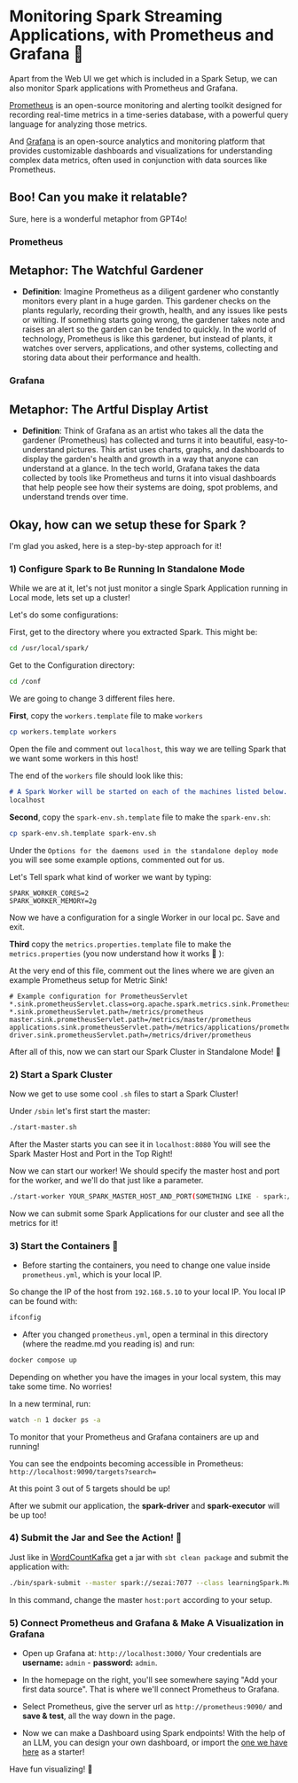 # Monitoring Spark Streaming Applications, with Prometheus and Grafana 🥳

Apart from the Web UI we get which is included in a Spark Setup, we can also monitor Spark applications with Prometheus and Grafana.

[Prometheus](https://prometheus.io/) is an open-source monitoring and alerting toolkit designed for recording real-time metrics in a time-series database, with a powerful query language for analyzing those metrics.

And [Grafana](https://grafana.com/oss/) is an open-source analytics and monitoring platform that provides customizable dashboards and visualizations for understanding complex data metrics, often used in conjunction with data sources like Prometheus.

## Boo! Can you make it relatable?

Sure, here is a wonderful metaphor from GPT4o!

### Prometheus

**Metaphor**: **The Watchful Gardener**
- 
- **Definition**: Imagine Prometheus as a diligent gardener who constantly monitors every plant in a huge garden. This gardener checks on the plants regularly, recording their growth, health, and any issues like pests or wilting. If something starts going wrong, the gardener takes note and raises an alert so the garden can be tended to quickly. In the world of technology, Prometheus is like this gardener, but instead of plants, it watches over servers, applications, and other systems, collecting and storing data about their performance and health.

### Grafana

**Metaphor**: **The Artful Display Artist**
- 
- **Definition**: Think of Grafana as an artist who takes all the data the gardener (Prometheus) has collected and turns it into beautiful, easy-to-understand pictures. This artist uses charts, graphs, and dashboards to display the garden's health and growth in a way that anyone can understand at a glance. In the tech world, Grafana takes the data collected by tools like Prometheus and turns it into visual dashboards that help people see how their systems are doing, spot problems, and understand trends over time.

## Okay, how can we setup these for Spark ?

I'm glad you asked, here is a step-by-step approach for it!

### 1) Configure Spark to Be Running In Standalone Mode

While we are at it, let's not just monitor a single Spark Application running in Local mode, lets set up a cluster!

Let's do some configurations:

First, get to the directory where you extracted Spark. This might be:

```bash
cd /usr/local/spark/
```

Get to the Configuration directory:

```bash
cd /conf
```

We are going to change 3 different files here.

**First**, copy the `workers.template` file to make `workers`

```bash
cp workers.template workers
```
Open the file and comment out `localhost`, this way we are telling Spark that we want some workers in this host!

The end of the `workers` file should look like this:

```markdown
# A Spark Worker will be started on each of the machines listed below.
localhost
```

**Second**, copy the `spark-env.sh.template` file to make the `spark-env.sh`:

```bash
cp spark-env.sh.template spark-env.sh
```

Under the `Options for the daemons used in the standalone deploy mode` you will see some example options, commented out for us.

Let's Tell spark what kind of worker we want by typing:

```
SPARK_WORKER_CORES=2
SPARK_WORKER_MEMORY=2g
```

Now we have a configuration for a single Worker in our local pc. Save and exit.

**Third** copy the `metrics.properties.template` file to make the `metrics.properties` (you now understand how it works 🥰 ):

At the very end of this file, comment out the lines where we are given an example Prometheus setup for Metric Sink!

```
# Example configuration for PrometheusServlet
*.sink.prometheusServlet.class=org.apache.spark.metrics.sink.PrometheusServlet
*.sink.prometheusServlet.path=/metrics/prometheus
master.sink.prometheusServlet.path=/metrics/master/prometheus
applications.sink.prometheusServlet.path=/metrics/applications/prometheus
driver.sink.prometheusServlet.path=/metrics/driver/prometheus
```

After all of this, now we can start our Spark Cluster in Standalone Mode! 💙

### 2) Start a Spark Cluster

Now we get to use some cool `.sh` files to start a Spark Cluster!

Under `/sbin` let's first start the master:

```bash
./start-master.sh
```

After the Master starts you can see it in `localhost:8080` You will see the Spark Master Host and Port in the Top Right!

Now we can start our worker! We should specify the master host and port for the worker, and we'll do that just like a parameter.

```bash
./start-worker YOUR_SPARK_MASTER_HOST_AND_PORT(SOMETHING LIKE - spark://some_ip:7077)
```

Now we can submit some Spark Applications for our cluster and see all the metrics for it!

### 3) Start the Containers 🌱

- Before starting the containers, you need to change one value inside `prometheus.yml`, which is your local IP.

So change the IP of the host from `192.168.5.10` to your local IP. You local IP can be found with:

```bash
ifconfig
```

- After you changed `prometheus.yml`, open a terminal in this directory (where the readme.md you reading is) and run:

```bash
docker compose up
```

Depending on whether you have the images in your local system, this may take some time. No worries!

In a new terminal, run:

```bash
watch -n 1 docker ps -a
```

To monitor that your Prometheus and Grafana containers are up and running!

You can see the endpoints becoming accessible in Prometheus: `http://localhost:9090/targets?search=`

At this point 3 out of 5 targets should be up! 

After we submit our application, the **spark-driver** and **spark-executor** will be up too!


### 4) Submit the Jar and See the Action! 🏉

Just like in [WordCountKafka](https://github.com/kantarcise/learningspark/blob/main/src/main/scala/WordCountKafka.scala) get a jar with `sbt clean package` and submit the application with:

```bash
./bin/spark-submit --master spark://sezai:7077 --class learningSpark.MultipleStreamingQueriesApp /home/sezai/IdeaProjects/learningspark/target/scala-2.12/learningspark_2.12-0.1.0-SNAPSHOT.jar
```

In this command, change the master `host:port` according to your setup.

### 5) Connect Prometheus and Grafana & Make A Visualization in Grafana

- Open up Grafana at: `http://localhost:3000/` Your credentials are **username:** `admin` - **password:** `admin`.

- In the homepage on the right, you'll see somewhere saying "Add your first data source". That is where we'll connect Prometheus to Grafana.

- Select Prometheus, give the server url as `http://prometheus:9090/` and **save & test**, all the way down in the page. 

- Now we can make a Dashboard using Spark endpoints! With the help of an LLM, you can design your own dashboard, or import the [one we have here]() as a starter!

Have fun visualizing! 🎉